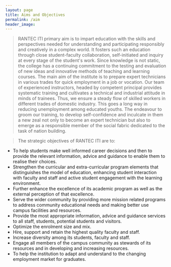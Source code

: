 ```yaml
---
layout: page
title: Aims and Objectives
permalink: /aim
header_image:
---
```


> RANTEC ITI primary aim is to impart education with the skills and perspectives needed for understanding and participating responsibly and creatively in a complex world. It fosters such an education through close student-faculty collaboration, self-initiated and inquiry at every stage of the student's work. Since knowledge is not static, the college has a continuing commitment to the testing
> and evaluation of new ideas and innovative methods of teaching and learning courses. The main aim of the institute is to prepare expert technicians in various trades for quick employment in a job or vocation. Our team of experienced instructors, headed by competent principal provides systematic training and cultivates a technical and industrial attitude in minds of trainees. Thus, we ensure a steady flow of skilled workers in different trades of domestic industry. This goes a long way in reducing unemployment among educated youths. The endeavour to groom our training, to develop self-confidence and inculcate in them a new zeal not only to become an expert technician but also to emerge as a responsible member of the social fabric dedicated to the task of nation building.

> The strategic objectives of RANTEC ITI are to:

- To help students make well informed career decisions and then to provide the relevant information, advice and guidance to enable them to realise their choices.
- Strengthen the curricular and extra-curricular program elements that distinguishes the model of education, enhancing student interaction with faculty and staff and active student engagement with the learning environment.
- Further enhance the excellence of its academic program as well as the external perception of that excellence.
- Serve the wider community by providing more mission related programs to address community educational needs and making better use campus facilities and resources.
- Provide the most appropriate information, advice and guidance services to all staff, students, potential students and visitors.
- Optimize the enrolment size and mix.
- Hire, support and retain the highest quality faculty and staff.
- Increase diversity among its students, faculty and staff.
- Engage all members of the campus community as stewards of its resources and in developing and increasing resources.
- To help the institution to adapt and understand to the changing employment market for graduates.
